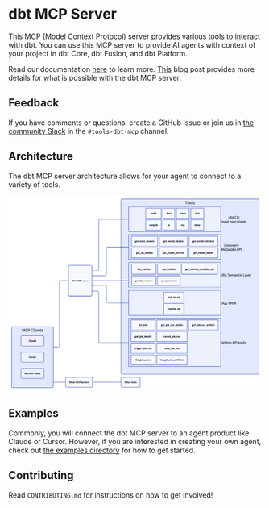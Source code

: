 # dbt MCP Server

This MCP (Model Context Protocol) server provides various tools to interact with dbt. You can use this MCP server to provide AI agents with context of your project in dbt Core, dbt Fusion, and dbt Platform.

Read our documentation [here](https://docs.getdbt.com/docs/dbt-ai/about-mcp) to learn more. [This](https://docs.getdbt.com/blog/introducing-dbt-mcp-server) blog post provides more details for what is possible with the dbt MCP server.

## Feedback

If you have comments or questions, create a GitHub Issue or join us in [the community Slack](https://www.getdbt.com/community/join-the-community) in the `#tools-dbt-mcp` channel.


## Architecture

The dbt MCP server architecture allows for your agent to connect to a variety of tools.

![architecture diagram of the dbt MCP server](https://raw.githubusercontent.com/dbt-labs/dbt-mcp/refs/heads/main/docs/d2.png)

## Examples

Commonly, you will connect the dbt MCP server to an agent product like Claude or Cursor. However, if you are interested in creating your own agent, check out [the examples directory](https://github.com/dbt-labs/dbt-mcp/tree/main/examples) for how to get started.

## Contributing

Read `CONTRIBUTING.md` for instructions on how to get involved!

